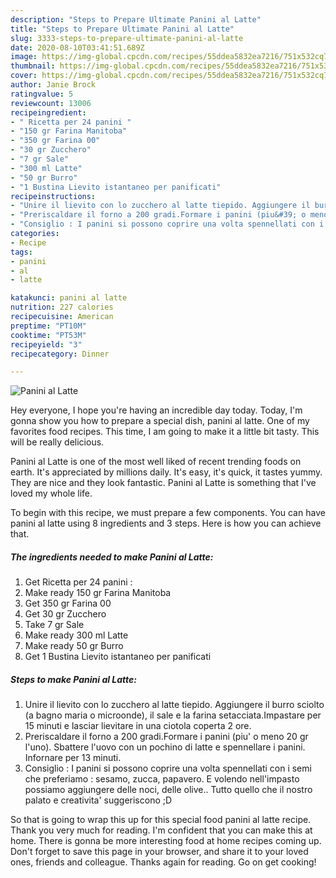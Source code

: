 ```yaml
---
description: "Steps to Prepare Ultimate Panini al Latte"
title: "Steps to Prepare Ultimate Panini al Latte"
slug: 3333-steps-to-prepare-ultimate-panini-al-latte
date: 2020-08-10T03:41:51.689Z
image: https://img-global.cpcdn.com/recipes/55ddea5832ea7216/751x532cq70/panini-al-latte-recipe-main-photo.jpg
thumbnail: https://img-global.cpcdn.com/recipes/55ddea5832ea7216/751x532cq70/panini-al-latte-recipe-main-photo.jpg
cover: https://img-global.cpcdn.com/recipes/55ddea5832ea7216/751x532cq70/panini-al-latte-recipe-main-photo.jpg
author: Janie Brock
ratingvalue: 5
reviewcount: 13006
recipeingredient:
- " Ricetta per 24 panini "
- "150 gr Farina Manitoba"
- "350 gr Farina 00"
- "30 gr Zucchero"
- "7 gr Sale"
- "300 ml Latte"
- "50 gr Burro"
- "1 Bustina Lievito istantaneo per panificati"
recipeinstructions:
- "Unire il lievito con lo zucchero al latte tiepido. Aggiungere il burro sciolto (a bagno maria o microonde), il sale e la farina setacciata.Impastare per 15 minuti e lasciar lievitare in una ciotola coperta 2 ore."
- "Preriscaldare il forno a 200 gradi.Formare i panini (piu&#39; o meno 20 gr l&#39;uno). Sbattere l&#39;uovo con un pochino di latte e spennellare i panini. Infornare per 13 minuti."
- "Consiglio : I panini si possono coprire una volta spennellati con i semi che preferiamo : sesamo, zucca, papavero. E volendo nell&#39;impasto possiamo aggiungere delle noci, delle olive.. Tutto quello che il nostro palato e creativita&#39; suggeriscono ;D"
categories:
- Recipe
tags:
- panini
- al
- latte

katakunci: panini al latte 
nutrition: 227 calories
recipecuisine: American
preptime: "PT10M"
cooktime: "PT53M"
recipeyield: "3"
recipecategory: Dinner

---
```



![Panini al Latte](https://img-global.cpcdn.com/recipes/55ddea5832ea7216/751x532cq70/panini-al-latte-recipe-main-photo.jpg)

Hey everyone, I hope you're having an incredible day today. Today, I'm gonna show you how to prepare a special dish, panini al latte. One of my favorites food recipes. This time, I am going to make it a little bit tasty. This will be really delicious.



Panini al Latte is one of the most well liked of recent trending foods on earth. It's appreciated by millions daily. It's easy, it's quick, it tastes yummy. They are nice and they look fantastic. Panini al Latte is something that I've loved my whole life.


To begin with this recipe, we must prepare a few components. You can have panini al latte using 8 ingredients and 3 steps. Here is how you can achieve that.

<!--inarticleads1-->

##### The ingredients needed to make Panini al Latte:

1. Get  Ricetta per 24 panini :
1. Make ready 150 gr Farina Manitoba
1. Get 350 gr Farina 00
1. Get 30 gr Zucchero
1. Take 7 gr Sale
1. Make ready 300 ml Latte
1. Make ready 50 gr Burro
1. Get 1 Bustina Lievito istantaneo per panificati




<!--inarticleads2-->

##### Steps to make Panini al Latte:

1. Unire il lievito con lo zucchero al latte tiepido. Aggiungere il burro sciolto (a bagno maria o microonde), il sale e la farina setacciata.Impastare per 15 minuti e lasciar lievitare in una ciotola coperta 2 ore.
1. Preriscaldare il forno a 200 gradi.Formare i panini (piu&#39; o meno 20 gr l&#39;uno). Sbattere l&#39;uovo con un pochino di latte e spennellare i panini. Infornare per 13 minuti.
1. Consiglio : I panini si possono coprire una volta spennellati con i semi che preferiamo : sesamo, zucca, papavero. E volendo nell&#39;impasto possiamo aggiungere delle noci, delle olive.. Tutto quello che il nostro palato e creativita&#39; suggeriscono ;D




So that is going to wrap this up for this special food panini al latte recipe. Thank you very much for reading. I'm confident that you can make this at home. There is gonna be more interesting food at home recipes coming up. Don't forget to save this page in your browser, and share it to your loved ones, friends and colleague. Thanks again for reading. Go on get cooking!

